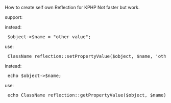 How to create self own Reflection for KPHP
Not faster but work.

support: 

instead:
<pre>
 $object->$name = "other value";
</pre>
use:
<pre>
 ClassName_reflection::setPropertyValue($object, $name, 'other value');
</pre>

instead:
<pre>
 echo $object->$name;
</pre>

use:
<pre>
 echo ClassName_reflection::getPropertyValue($object, $name);
</pre>
